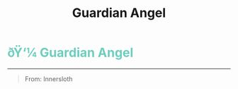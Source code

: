 ﻿---
lang: en-US
title: Guardian Angel
prev:
next:
---

# <font color="#6ecebe">ðŸ‘¼ <b>Guardian Angel</b></font> <Badge text="Vanilla" type="tip" vertical="middle"/>
---

> From: Innersloth
